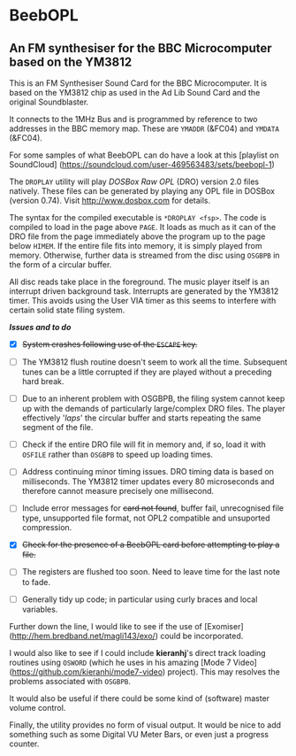 # BeebOPL
## An FM synthesiser for the BBC Microcomputer based on the YM3812

This is an FM Synthesiser Sound Card for the BBC Microcomputer. It is based on the YM3812 chip as used in the Ad Lib Sound Card and the original Soundblaster. 

It connects to the 1MHz Bus and is programmed by reference to two addresses in the BBC memory map. These are `YMADDR` (&FC04) and `YMDATA` (&FC04).

For some samples of what BeebOPL can do have a look at this [playlist on SoundCloud] (https://soundcloud.com/user-469563483/sets/beebopl-1)

The `DROPLAY` utility will play _DOSBox Raw OPL_ (DRO) version 2.0 files natively. These files can be generated by playing any OPL file in DOSBox (version 0.74). Visit http://www.dosbox.com for details.

The syntax for the compiled executable is `*DROPLAY <fsp>`. The code is compiled to load in the page above `PAGE`. It loads as much as it can of the DRO file from the page immediately above the program up to the page below `HIMEM`. If the entire file fits into memory, it is simply played from memory. Otherwise, further data is streamed from the disc using `OSGBPB` in the form of a circular buffer. 

All disc reads take place in the foreground. The music player itself is an interrupt driven background task. Interrupts are generated by the YM3812 timer. This avoids using the User VIA timer as this seems to interfere with certain solid state filing system.


**_Issues and to do_**

- [x] ~~System crashes following use of the `ESCAPE` key.~~

- [ ] The YM3812 flush routine doesn't seem to work all the time. Subsequent tunes can be a little corrupted if they are played without a preceding hard break.

- [ ] Due to an inherent problem with OSGBPB, the filing system cannot keep up with the demands of particularly large/complex DRO files. The player effectively '_laps_' the circular buffer and starts repeating the same segment of the file.

- [ ] Check if the entire DRO file will fit in memory and, if so, load it with `OSFILE` rather than `OSGBPB` to speed up loading times.

- [ ] Address continuing minor timing issues. DRO timing data is based on milliseconds. The YM3812 timer updates every 80 microseconds and therefore cannot measure precisely one millisecond. 

- [ ] Include error messages for ~~card not found~~, buffer fail, unrecognised file type, unsupported file format, not OPL2 compatible and unsuported compression.

- [x] ~~Check for the presence of a BeebOPL card before attempting to play a file.~~

- [ ] The registers are flushed too soon. Need to leave time for the last note to fade.

- [ ] Generally tidy up code; in particular using curly braces and local variables.

Further down the line, I would like to see if the use of [Exomiser] (http://hem.bredband.net/magli143/exo/) could be incorporated.

I would also like to see if I could include **kieranhj**'s direct track loading routines using `OSWORD` (which he uses in his amazing [Mode 7 Video] (https://github.com/kieranhj/mode7-video) project). This may resolves the problems associated with `OSGBPB`.

It would also be useful if there could be some kind of (software) master volume control.

Finally, the utility provides no form of visual output. It would be nice to add something such as some Digital VU Meter Bars, or even just a progress counter.